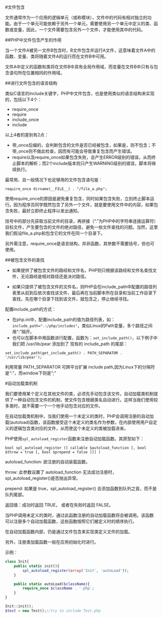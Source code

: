 #文件包含

文件通常作为一个应用的逻辑单元（或称模块），文件中的代码有相对独立的功能。由于一个单元可能依赖于另外一个单元，需要使用另一个单元中定义的类、函数或变量，因此，一个文件需要包含另外一个文件，才能使用其中的代码。

##PHP中文件包含产生的作用

当一个文件A被另一文件B包含时，B文件包含并运行A文件，这意味着文件A中的函数、变量、类将随着文件A的运行而在文件B中可用。

文件A中定义的函数和类将在文件B中具有全局作用域，而变量在文件B中只有与包含语句所在位置相同的作用域。

##进行文件包含的语言结构

类似C语言的include关键字，PHP中文件包含，也是使用类似的语言结构来实现的，包括以下4个：

- require_once
- require
- include_once
- include

以上4者的差别有2点：

- 带\_once后缀的，会判断包含的文件是否已经被包含，如果是，则不包含；不带\_once则不做此检查，因而有可能会导致重复包含而产生错误。
- require以及require_once如果包含失败，会产生ERROR级别的错误，从而终止脚本的解析；而2个include版本则只产生WARNING级别的错误，脚本将继续执行。

最常用、且一般情况下也足够用的文件包含语句是：

```
require_once dirname(__FILE__) . "/file_a.php";
```

使用require_once的原因是避免重复包含，同时如果包含失败，立刻终止脚本运行。因为程序员同学既然包含了另外一个文件，就是要使用文件中的内容，如果包含失败，最好立即终止程序以发出通知。

括号中的部分先获取当前文件的目录，再拼接（“.”为PHP中的字符串连接运算符）目标文件，产生要包含的文件的绝对路径，避免一些文件查找的问题。当然，这里我们假设file_a.php和包含它的文件在同一个目录下。

另外需注意，require_once是语言结构，并非函数，其参数不需要括号，但也可使用。

##被包含文件的查找

- 如果提供了被包含文件的路经和文件名，PHP则只根据该路经和文件名查找文件，无论路经是相对路径还是决对路径。

- 如果只提供了被包含文件的文件名，则PHP会在include_path中配置的路径列表里从前到后依次查找该文件，最后再在当前脚本所在目录和当前工作目录下查找，先在哪个目录下找到该文件，就包含之，停止继续寻找。

配置include_path的方式：

- 在php.ini中，配置include_path的值为路径列表，如：`include_path=".:/php/includes"`，类似Linux的Path变量，多个路径之间用“:”隔开。
- 也可以在脚本中用函数进行配置，函数为：`set_include_path()`，以下例子中我们把 /usr/lib/pear 添加到了 现有的 include_path 的尾部：

```
set_include_path(get_include_path() . PATH_SEPARATOR . '/usr/lib/pear');
```

利用常量 PATH_SEPARATOR 可跨平台扩展 include path,因为Linux下的分隔符是“:”，而window下则是“;”

#自动加载类机制

我们要使用某个定义在其他文件的类，必须先手动包含该文件。自动加载类机制提供了一种自动包含文件的机制，使文件包含根据类名自动进行。这样当我们使用较多类时，就不需要一个一个地手动包含对应的文件。

在自动加载类机制中，当我们使用一个未定义的类时，PHP会调用注册的自动加载(autoload)函数，该函数接受这个未定义的类名作为参数，在内部使用用户自定义的逻辑包含类对应的文件，从而使这个未定义的类被加载进来。

PHP使用`spl_autoload_register`函数来注册自动加载函数。其原型如下：
```
bool spl_autoload_register ([ callable $autoload_function [, bool $throw = true [, bool $prepend = false ]]] )
```

autoload_function:
欲注册的自动装载函数。

throw:
此参数设置了 autoload_function 无法成功注册时， spl_autoload_register()是否抛出异常。

prepend:
如果是 true，spl_autoload_register() 会添加函数到队列之首，而不是队列尾部。

返回值：成功时返回 TRUE， 或者在失败时返回 FALSE。

当PHP调用未定义的类时，通过此函数注册的自动加载函数将会被调用。该函数可以注册多个自动加载函数，这些函数按照它们被定义时的顺序执行。

在自动加载函数内部，仍是通过文件包含来实现类定义文件的加载。

另外，注册类加载函数一般在应用初始化时进行。

示例：
```php
class Init{
	public static init(){
		spl_autoload_register(array('Init', 'autoLoad'));
	}

	public static autoLoad($className){
		require_once $className . '.php';
	}
}

Init::init();
$test = new Test();//try to include Test.php

```

